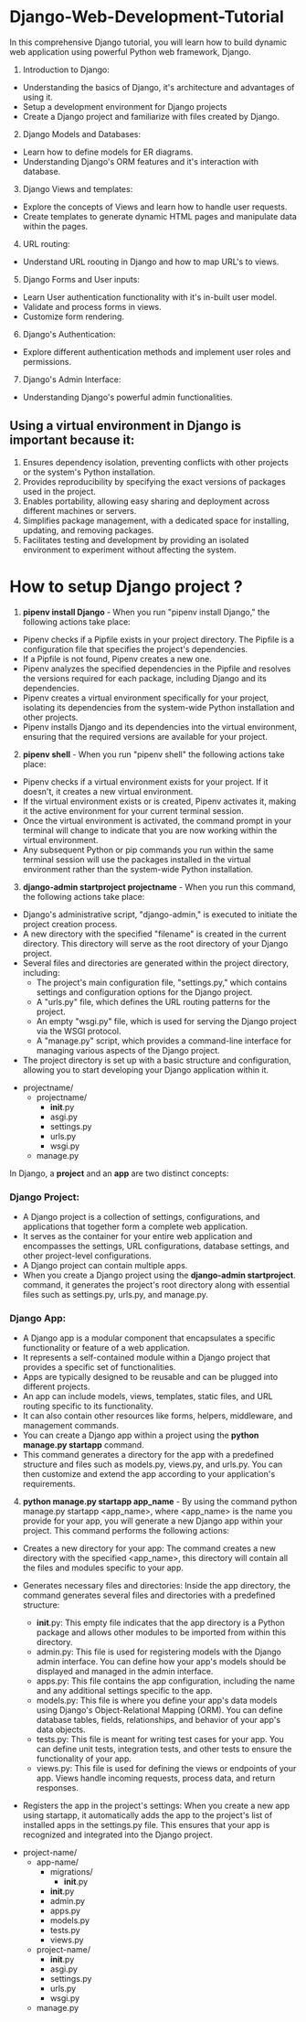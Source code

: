 # Django-Web-Development-Tutorial
In this comprehensive Django tutorial, you will learn how to build dynamic web application using powerful Python web framework, Django.

1. Introduction to Django:
  * Understanding the basics of Django, it's architecture and advantages of using it.
  * Setup a development environment for Django projects
  * Create a Django project and familiarize with files created by Django.
  
2. Django Models and Databases:
  * Learn how to define models for ER diagrams.
  * Understanding Django's ORM features and it's interaction with database.
  
3. Django Views and templates:
  * Explore the concepts of Views and learn how to handle user requests.
  * Create templates to generate dynamic HTML pages and manipulate data within the pages.
  
4. URL routing:
  * Understand URL roouting in Django and how to map URL's to views.
  
5. Django Forms and User inputs:
  * Learn User authentication functionality with it's in-built user model.
  * Validate and process forms in views.
  * Customize form rendering. 
  
6. Django's Authentication:
  * Explore different authentication methods and implement user roles and permissions.

7. Django's Admin Interface:
  * Understanding Django's powerful admin functionalities.
 
## Using a virtual environment in Django is important because it:

1. Ensures dependency isolation, preventing conflicts with other projects or the system's Python installation.
2. Provides reproducibility by specifying the exact versions of packages used in the project.
3. Enables portability, allowing easy sharing and deployment across different machines or servers.
4. Simplifies package management, with a dedicated space for installing, updating, and removing packages.
5. Facilitates testing and development by providing an isolated environment to experiment without affecting the system. 

# How to setup Django project ?
1. <b>pipenv install Django</b> - When you run "pipenv install Django," the following actions take place:
 * Pipenv checks if a Pipfile exists in your project directory. The Pipfile is a configuration file that specifies the project's dependencies.
 * If a Pipfile is not found, Pipenv creates a new one.
 * Pipenv analyzes the specified dependencies in the Pipfile and resolves the versions required for each package, including Django and its dependencies.
 * Pipenv creates a virtual environment specifically for your project, isolating its dependencies from the system-wide Python installation and other projects.
 * Pipenv installs Django and its dependencies into the virtual environment, ensuring that the required versions are available for your project.
2. <b>pipenv shell</b> - When you run "pipenv shell" the following actions take place:
 * Pipenv checks if a virtual environment exists for your project. If it doesn't, it creates a new virtual environment.
 * If the virtual environment exists or is created, Pipenv activates it, making it the active environment for your current terminal session.
 * Once the virtual environment is activated, the command prompt in your terminal will change to indicate that you are now working within the virtual environment.
 * Any subsequent Python or pip commands you run within the same terminal session will use the packages installed in the virtual environment rather than the system-wide Python installation.
3. <b>django-admin startproject projectname</b> - When you run this command, the following actions take place:
 * Django's administrative script, "django-admin," is executed to initiate the project creation process.
 * A new directory with the specified "filename" is created in the current directory. This directory will serve as the root directory of your Django project.
 * Several files and directories are generated within the project directory, including:
     * The project's main configuration file, "settings.py," which contains settings and configuration options for the Django project.
     * A "urls.py" file, which defines the URL routing patterns for the project.
     * An empty "wsgi.py" file, which is used for serving the Django project via the WSGI protocol.
     * A "manage.py" script, which provides a command-line interface for managing various aspects of the Django project.
 * The project directory is set up with a basic structure and configuration, allowing you to start developing your Django application within it.
 
- projectname/
  - projectname/
    - __init__.py
    - asgi.py
    - settings.py
    - urls.py
    - wsgi.py
  - manage.py




In Django, a <b>project</b> and an <b>app</b> are two distinct concepts:

### Django Project:
 * A Django project is a collection of settings, configurations, and applications that together form a complete web application.
 * It serves as the container for your entire web application and encompasses the settings, URL configurations, database settings, and other project-level configurations.
 * A Django project can contain multiple apps.
 * When you create a Django project using the <b>django-admin startproject</b>. command, it generates the project's root directory along with essential files such as settings.py, urls.py, and manage.py.

### Django App:
 * A Django app is a modular component that encapsulates a specific functionality or feature of a web application.
 * It represents a self-contained module within a Django project that provides a specific set of functionalities.
 * Apps are typically designed to be reusable and can be plugged into different projects.
 * An app can include models, views, templates, static files, and URL routing specific to its functionality.
 * It can also contain other resources like forms, helpers, middleware, and management commands.
 * You can create a Django app within a project using the <b>python manage.py startapp</b> command.
 * This command generates a directory for the app with a predefined structure and files such as models.py, views.py, and urls.py. You can then customize and extend the app according to your application's requirements.
 
4. <b>python manage.py startapp app_name</b> - By using the command python manage.py startapp <app_name>, where <app_name> is the name you provide for your app, you will generate a new Django app within your project. This command performs the following actions:

 * Creates a new directory for your app: The command creates a new directory with the specified <app_name>, this directory will contain all the files and modules specific to your app.

 * Generates necessary files and directories: Inside the app directory, the command generates several files and directories with a predefined structure:

   * __init__.py: This empty file indicates that the app directory is a Python package and allows other modules to be imported from within this directory.
   * admin.py: This file is used for registering models with the Django admin interface. You can define how your app's models should be displayed and managed in the admin interface.
   * apps.py: This file contains the app configuration, including the name and any additional settings specific to the app.
   * models.py: This file is where you define your app's data models using Django's Object-Relational Mapping (ORM). You can define database tables, fields, relationships, and behavior of your app's data objects.
   * tests.py: This file is meant for writing test cases for your app. You can define unit tests, integration tests, and other tests to ensure the functionality of your app.
   * views.py: This file is used for defining the views or endpoints of your app. Views handle incoming requests, process data, and return responses.

 * Registers the app in the project's settings: When you create a new app using startapp, it automatically adds the app to the project's list of installed apps in the settings.py file. This ensures that your app is recognized and integrated into the Django project.


- project-name/
  - app-name/
    - migrations/
      - __init__.py
    - __init__.py
    - admin.py
    - apps.py
    - models.py
    - tests.py
    - views.py
  - project-name/
    - __init__.py
    - asgi.py
    - settings.py
    - urls.py
    - wsgi.py
  - manage.py
